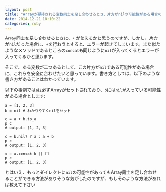 ```yaml
---
layout: post
title: "Arrayが期待される変数同士を足し合わせるとき、片方がnilの可能性がある場合の書き方"
date: 2014-12-21 18:10:22
categories: ruby
---
```

<p>Array同士を足し合わせるときに、<code>+</code> が使えるかと思うのですが、しかし、片方が<code>nil</code>だった場合に、<code>+</code>を行おうとすると、エラーが起きてしまいます。また似たようなメソッドであるところの<code>concat</code>も同じように<code>nil</code>が入ってくるとエラーが入ってくるかと思わます。</p>

<p>そこで、ある変数が二つあるとして、この片方が<code>nil</code>である可能性がある場合に、これらを安全に合わせたいと思っています。書き方としては、以下のような書き方があることはわかっています。</p>

<p>以下の事例では<code>a</code>は必ずArrayがセットされており、<code>b</code>には<code>nil</code>が入っている可能性がある場合とします:</p>

<pre><code>a = [1, 2, 3]
b = nil # わかりやすくnilをセット

c = a + b.to_a
p c
# output: [1, 2, 3]

c = b.nil? ? a : a + b
p c
# output: [1, 2, 3]

c = a.concat b || []
p c
# output: [1, 2, 3]
</code></pre>

<p>とはいえ、もっとダイレクトに<code>nil</code>の可能性があってもArray同士を足し合わせることができる方法がありそうな気がしたのですが、もしそのような方法があれば教えて下さい</p>

